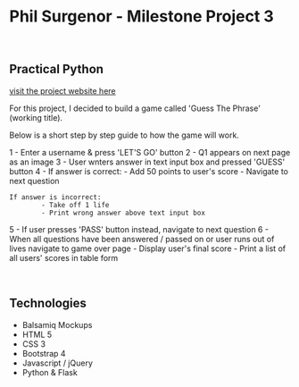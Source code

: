 Phil Surgenor - Milestone Project 3
===

<br>

## Practical Python
[visit the project website here](https://philsurgenor.github.io/milestone3/)

For this project, I decided to build a game called 'Guess The Phrase' (working title). 

Below is a short step by step guide to how the game will work.

1 - Enter a username & press 'LET'S GO' button
2 - Q1 appears on next page as an image
3 - User wnters answer in text input box and pressed 'GUESS' button
4 - If answer is correct:
            - Add 50 points to user's score
            - Navigate to next question
            
    If answer is incorrect:
            - Take off 1 life
            - Print wrong answer above text input box
5 - If user presses 'PASS' button instead, navigate to next question
6 - When all questions have been answered / passed on or user runs out of lives navigate to game over page
            - Display user's final score
            - Print a list of all users' scores in table form

<br>

## Technologies

 - Balsamiq Mockups
 - HTML 5
 - CSS 3
 - Bootstrap 4
 - Javascript / jQuery
 - Python & Flask
